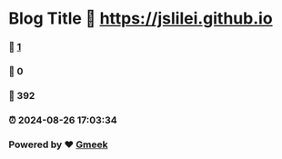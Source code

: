 # Blog Title :link: https://jslilei.github.io 
### :page_facing_up: [1](https://jslilei.github.io/tag.html) 
### :speech_balloon: 0 
### :hibiscus: 392 
### :alarm_clock: 2024-08-26 17:03:34 
### Powered by :heart: [Gmeek](https://github.com/Meekdai/Gmeek)
